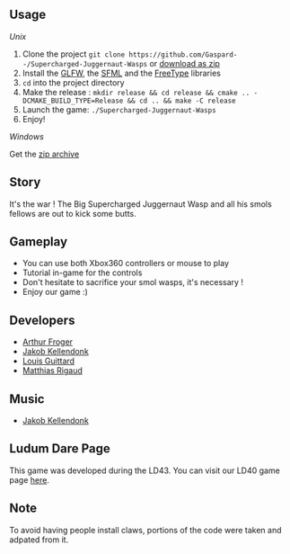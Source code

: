 <!--![img](https://raw.githubusercontent.com/Gaspard--/Ultra-Ninja-VS-Falling-Zombies-II/master/resources/Jacket.png)-->

## Usage

*Unix*

1. Clone the project `git clone https://github.com/Gaspard--/Supercharged-Juggernaut-Wasps` or [download as zip](https://github.com/Gaspard--/Supercharged-Juggernaut-Wasps/archive/master.zip)
2. Install the [GLFW](http://www.glfw.org/), the [SFML](https://www.sfml-dev.org/) and the [FreeType](https://www.freetype.org/) libraries
3. `cd` into the project directory
4. Make the release : `mkdir release && cd release && cmake .. -DCMAKE_BUILD_TYPE=Release && cd .. && make -C release`
5. Launch the game: `./Supercharged-Juggernaut-Wasps`
6. Enjoy!

*Windows*

Get the [zip archive](https://github.com/Gaspard--/Supercharged-Juggernaut-Wasps/releases/download/v1.0/Supercharged-Juggernaut-Wasps.zip)

## Story

It's the war ! The Big Supercharged Juggernaut Wasp and all his smols fellows are out to kick some butts.

## Gameplay

* You can use both Xbox360 controllers or mouse to play
* Tutorial in-game for the controls
* Don't hesitate to sacrifice your smol wasps, it's necessary !
* Enjoy our game :)

## Developers
* [Arthur Froger](https://github.com/Litige)
* [Jakob Kellendonk](https://github.com/Gaspard--)
* [Louis Guittard](https://github.com/TheSheepKing)
* [Matthias Rigaud](https://github.com/matthiasrigaud)

## Music
* [Jakob Kellendonk](https://soundcloud.com/gaspard-4)

## Ludum Dare Page

This game was developed during the LD43.
You can visit our LD40 game page [here](https://ldjam.com/events/ludum-dare/43/supercharged-juggernaut-wasps).

## Note

To avoid having people install claws, portions of the code were taken and adpated from it.
